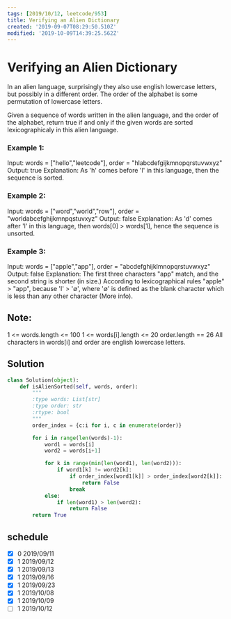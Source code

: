 ```yaml
---
tags: [2019/10/12, leetcode/953]
title: Verifying an Alien Dictionary
created: '2019-09-07T08:29:50.510Z'
modified: '2019-10-09T14:39:25.562Z'
---
```


# Verifying an Alien Dictionary

In an alien language, surprisingly they also use english lowercase letters, but possibly in a different order. The order of the alphabet is some permutation of lowercase letters.

Given a sequence of words written in the alien language, and the order of the alphabet, return true if and only if the given words are sorted lexicographicaly in this alien language.



### Example 1:

Input: words = ["hello","leetcode"], order = "hlabcdefgijkmnopqrstuvwxyz"
Output: true
Explanation: As 'h' comes before 'l' in this language, then the sequence is sorted.

### Example 2:

Input: words = ["word","world","row"], order = "worldabcefghijkmnpqstuvxyz"
Output: false
Explanation: As 'd' comes after 'l' in this language, then words[0] > words[1], hence the sequence is unsorted.

### Example 3:

Input: words = ["apple","app"], order = "abcdefghijklmnopqrstuvwxyz"
Output: false
Explanation: The first three characters "app" match, and the second string is shorter (in size.) According to lexicographical rules "apple" > "app", because 'l' > '∅', where '∅' is defined as the blank character which is less than any other character (More info).


## Note:

1 <= words.length <= 100
1 <= words[i].length <= 20
order.length == 26
All characters in words[i] and order are english lowercase letters.

## Solution

```python
class Solution(object):
    def isAlienSorted(self, words, order):
        """
        :type words: List[str]
        :type order: str
        :rtype: bool
        """
        order_index = {c:i for i, c in enumerate(order)}

        for i in range(len(words)-1):
            word1 = words[i]
            word2 = words[i+1]

            for k in range(min(len(word1), len(word2))):
                if word1[k] != word2[k]:
                    if order_index[word1[k]] > order_index[word2[k]]:
                        return False
                    break
            else:
                if len(word1) > len(word2):
                    return False
        return True
```

## schedule

* [x] 0 2019/09/11
* [x] 1 2019/09/12
* [x] 1 2019/09/13
* [x] 1 2019/09/16
* [x] 1 2019/09/23
* [x] 1 2019/10/08
* [x] 1 2019/10/09
* [ ] 1 2019/10/12
